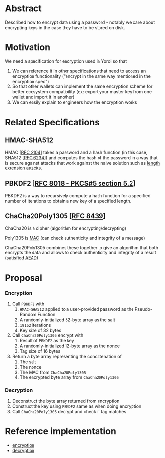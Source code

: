 # Abstract

Described how to encrypt data using a password - notably we care about encrypting keys in the case they have to be stored on disk.

# Motivation

We need a specification for encryption used in Yoroi so that

1) We can reference it in other specifications that need to access an encryption functionality ("encrypt in the same way mentioned in the encryption spec")
2) So that other wallets can implement the same encryption scheme for better ecosystem compatibility (ex: export your master key from one wallet and import it in another)
3) We can easily explain to engineers how the encryption works

# Related Specifications

## HMAC-SHA512

HMAC [[RFC 2104](https://tools.ietf.org/html/rfc2104)] takes a password and a hash function (in this case, SHA512 [[RFC 6234](https://tools.ietf.org/html/rfc6234#section-4.2)]) and computes the hash of the password in a way that is secure against attacks that work against the naive solution such as [length extension attacks](https://en.wikipedia.org/wiki/Length_extension_attack).

## PBKDF2 [[RFC 8018 - PKCS#5 section 5.2](https://tools.ietf.org/html/rfc8018#section-5.2)]

PBKDF2 is a way to recursively compute a hash function for a specified number of iterations to obtain a new key of a specified length.

## ChaCha20Poly1305 [[RFC 8439](https://tools.ietf.org/html/rfc8439)]

ChaCha20 is a cipher (algorithm for encrypting/decrypting)

Poly1305 is [MAC]((https://en.wikipedia.org/wiki/Message_authentication_code)) (can check authenticity and integrity of a message)

ChaCha20Poly1305 combines these together to give an algorithm that both encrypts the data and allows to check authenticity and integrity of a result (satisfied [AEAD](https://en.wikipedia.org/wiki/Authenticated_encryption#Authenticated_encryption_with_associated_data_(AEAD)))

# Proposal

### Encryption

1) Call `PBKDF2` with
    1) `HMAC-SHA512` applied to a user-provided password as the Pseudo-Random Function
    1) A randomly-initialized 32-byte array as the salt
    1) `19162` iterations
    1) Key size of 32 bytes
1) Call `ChaCha20Poly1305` encrypt with
    1) Result of `PBKDF2` as the key
    1) A randomly-initialized 12-byte array as the nonce
    1) Tag size of 16 bytes
1) Return a byte array representing the concatenation of
    1) The salt
    1) The nonce
    1) The MAC from `ChaCha20Poly1305`
    1) The encrypted byte array from `ChaCha20Poly1305`

### Decryption

1) Deconstruct the byte array returned from encryption
1) Construct the key using `PBKDF2` same as when doing encryption
1) Call `ChaCha20Poly1305` decrypt and check if tag matches

# Reference implementation

- [encryption](https://github.com/input-output-hk/js-cardano-wasm/blob/master/cardano-wallet/src/lib.rs#L1430)
- [decryption](https://github.com/input-output-hk/js-cardano-wasm/blob/master/cardano-wallet/src/lib.rs#L1474)
